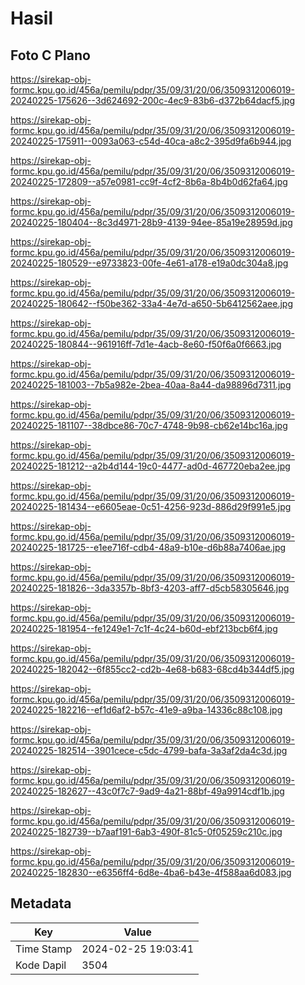 # Hasil

## Foto C Plano

https://sirekap-obj-formc.kpu.go.id/456a/pemilu/pdpr/35/09/31/20/06/3509312006019-20240225-175626--3d624692-200c-4ec9-83b6-d372b64dacf5.jpg

https://sirekap-obj-formc.kpu.go.id/456a/pemilu/pdpr/35/09/31/20/06/3509312006019-20240225-175911--0093a063-c54d-40ca-a8c2-395d9fa6b944.jpg

https://sirekap-obj-formc.kpu.go.id/456a/pemilu/pdpr/35/09/31/20/06/3509312006019-20240225-172809--a57e0981-cc9f-4cf2-8b6a-8b4b0d62fa64.jpg

https://sirekap-obj-formc.kpu.go.id/456a/pemilu/pdpr/35/09/31/20/06/3509312006019-20240225-180404--8c3d4971-28b9-4139-94ee-85a19e28959d.jpg

https://sirekap-obj-formc.kpu.go.id/456a/pemilu/pdpr/35/09/31/20/06/3509312006019-20240225-180529--e9733823-00fe-4e61-a178-e19a0dc304a8.jpg

https://sirekap-obj-formc.kpu.go.id/456a/pemilu/pdpr/35/09/31/20/06/3509312006019-20240225-180642--f50be362-33a4-4e7d-a650-5b6412562aee.jpg

https://sirekap-obj-formc.kpu.go.id/456a/pemilu/pdpr/35/09/31/20/06/3509312006019-20240225-180844--961916ff-7d1e-4acb-8e60-f50f6a0f6663.jpg

https://sirekap-obj-formc.kpu.go.id/456a/pemilu/pdpr/35/09/31/20/06/3509312006019-20240225-181003--7b5a982e-2bea-40aa-8a44-da98896d7311.jpg

https://sirekap-obj-formc.kpu.go.id/456a/pemilu/pdpr/35/09/31/20/06/3509312006019-20240225-181107--38dbce86-70c7-4748-9b98-cb62e14bc16a.jpg

https://sirekap-obj-formc.kpu.go.id/456a/pemilu/pdpr/35/09/31/20/06/3509312006019-20240225-181212--a2b4d144-19c0-4477-ad0d-467720eba2ee.jpg

https://sirekap-obj-formc.kpu.go.id/456a/pemilu/pdpr/35/09/31/20/06/3509312006019-20240225-181434--e6605eae-0c51-4256-923d-886d29f991e5.jpg

https://sirekap-obj-formc.kpu.go.id/456a/pemilu/pdpr/35/09/31/20/06/3509312006019-20240225-181725--e1ee716f-cdb4-48a9-b10e-d6b88a7406ae.jpg

https://sirekap-obj-formc.kpu.go.id/456a/pemilu/pdpr/35/09/31/20/06/3509312006019-20240225-181826--3da3357b-8bf3-4203-aff7-d5cb58305646.jpg

https://sirekap-obj-formc.kpu.go.id/456a/pemilu/pdpr/35/09/31/20/06/3509312006019-20240225-181954--fe1249e1-7c1f-4c24-b60d-ebf213bcb6f4.jpg

https://sirekap-obj-formc.kpu.go.id/456a/pemilu/pdpr/35/09/31/20/06/3509312006019-20240225-182042--6f855cc2-cd2b-4e68-b683-68cd4b344df5.jpg

https://sirekap-obj-formc.kpu.go.id/456a/pemilu/pdpr/35/09/31/20/06/3509312006019-20240225-182216--ef1d6af2-b57c-41e9-a9ba-14336c88c108.jpg

https://sirekap-obj-formc.kpu.go.id/456a/pemilu/pdpr/35/09/31/20/06/3509312006019-20240225-182514--3901cece-c5dc-4799-bafa-3a3af2da4c3d.jpg

https://sirekap-obj-formc.kpu.go.id/456a/pemilu/pdpr/35/09/31/20/06/3509312006019-20240225-182627--43c0f7c7-9ad9-4a21-88bf-49a9914cdf1b.jpg

https://sirekap-obj-formc.kpu.go.id/456a/pemilu/pdpr/35/09/31/20/06/3509312006019-20240225-182739--b7aaf191-6ab3-490f-81c5-0f05259c210c.jpg

https://sirekap-obj-formc.kpu.go.id/456a/pemilu/pdpr/35/09/31/20/06/3509312006019-20240225-182830--e6356ff4-6d8e-4ba6-b43e-4f588aa6d083.jpg


## Metadata

| Key        | Value               |
| ---------- | ------------------- |
| Time Stamp | 2024-02-25 19:03:41 |
| Kode Dapil | 3504                |



